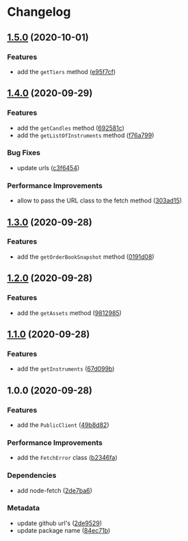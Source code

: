 # Changelog

## [1.5.0](https://github.com/b2broker/b2trader-node/compare/v1.4.0...v1.5.0) (2020-10-01)

### Features

- add the `getTiers` method ([e95f7cf](https://github.com/b2broker/b2trader-node/commit/e95f7cf93683011d94d782e8f709524d8d6b10d5))

## [1.4.0](https://github.com/b2broker/b2trader-node/compare/v1.3.0...v1.4.0) (2020-09-29)

### Features

- add the `getCandles` method ([692581c](https://github.com/b2broker/b2trader-node/commit/692581c75391e0465bf0f465ce8f43ab778773e6))
- add the `getListOfInstruments` method ([f76a799](https://github.com/b2broker/b2trader-node/commit/f76a7992a83569da3858f5cee0ddc56353049222))

### Bug Fixes

- update urls ([c3f6454](https://github.com/b2broker/b2trader-node/commit/c3f6454a53d8e249413d9f89841b1c9a206d604b))

### Performance Improvements

- allow to pass the URL class to the fetch method ([303ad15](https://github.com/b2broker/b2trader-node/commit/303ad15bb2ff1e7581c28f1e260638aaf69ac743))

## [1.3.0](https://github.com/b2broker/b2trader-node/compare/v1.2.0...v1.3.0) (2020-09-28)

### Features

- add the `getOrderBookSnapshot` method ([0191d08](https://github.com/b2broker/b2trader-node/commit/0191d0840554f7022f7b37e6010ec8874320ed73))

## [1.2.0](https://github.com/b2broker/b2trader-node/compare/v1.1.0...v1.2.0) (2020-09-28)

### Features

- add the `getAssets` method ([9812985](https://github.com/b2broker/b2trader-node/commit/9812985c09902410e7ec81bfdfe2ac9c5391545f))

## [1.1.0](https://github.com/b2broker/b2trader-node/compare/v1.0.0...v1.1.0) (2020-09-28)

### Features

- add the `getInstruments` ([67d099b](https://github.com/b2broker/b2trader-node/commit/67d099baee3aab3f0826b6fde2180c1bc10ddd77))

## 1.0.0 (2020-09-28)

### Features

- add the `PublicClient` ([49b8d82](https://github.com/b2broker/b2trader-node/commit/49b8d82f0fe576762e34183c980e0bf7f6a13e7d))

### Performance Improvements

- add the `FetchError` class ([b2346fa](https://github.com/b2broker/b2trader-node/commit/b2346fa579ff40ba0c99e65252a62dfef1db0e21))

### Dependencies

- add node-fetch ([2de7ba6](https://github.com/b2broker/b2trader-node/commit/2de7ba6624b96366b69019642da7e195dd710593))

### Metadata

- update github url's ([2de9529](https://github.com/b2broker/b2trader-node/commit/2de9529c72f7cd4865f0fd79ff8b36b413361323))
- update package name ([84ec71b](https://github.com/b2broker/b2trader-node/commit/84ec71b733bd23f4978653dea1883c223c7ef79e))
